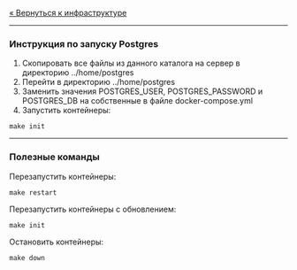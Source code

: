 [« Вернуться к инфраструктуре](../README.md)

---

### Инструкция по запуску Postgres

1. Скопировать все файлы из данного каталога на сервер в директорию ../home/postgres
2. Перейти в директорию ../home/postgres
3. Заменить значения POSTGRES_USER, POSTGRES_PASSWORD и POSTGRES_DB на собственные в файле docker-compose.yml
4. Запустить контейнеры:
```
make init
```

---

### Полезные команды
Перезапустить контейнеры:
```
make restart
```

Перезапустить контейнеры с обновлением:
```
make init
```

Остановить контейнеры:
```
make down
```
